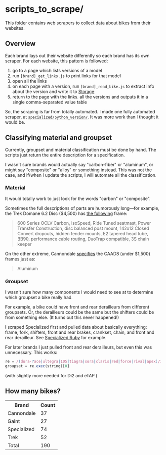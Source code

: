 # scripts_to_scrape/

This folder contains web scrapers to collect data about bikes from their websites.

## Overview

Each brand lays out their website differently so each brand has its own scraper. For each website, this pattern is followed:

<!-- rename these files -->
1. go to a page which lists versions of a model
1. run `[brand]_get_links.js` to print links for that model
1. open all the links
1. on each page with a version, run `[brand]_read_bike.js` to extract info about the version and write it to [Storage](https://developer.mozilla.org/en-US/docs/Web/API/Web_Storage_API)
1.  return to the page with the links. all the versions and outputs it in a single comma-separated value table

So, the scraping is far from totally automated. I made one fully automated scraper, at [`specialized/python_version/`](specialized/python_version/). It was more work than I thought it would be.

## Classifying material and groupset

Currently, groupset and material classification must be done by hand. The scripts just return the entire description for a specification.

I wasn't sure brands would actually say "carbon-fiber" or "aluminum", or might say "composite" or "alloy" or something instead. This was not the case, and if/when I update the scripts, I will automate all the classification.

### Material

It would totally work to just look for the words "carbon" or "composite".

Sometimes the full descriptions of parts are humorously long&mdash;for example, the Trek Domane 6.2 Disc ($4,500) has [the following](https://github.com/pfroud/bike-prices/blob/master/scripts_to_scrape/trek/output/trek%20endurance.txt#L75) frame:

> 600 Series OCLV Carbon, IsoSpeed, Ride Tuned seatmast, Power Transfer Construction, disc balanced post mount, 142x12 Closed Convert dropouts, hidden fender mounts, E2 tapered head tube, BB90, performance cable routing, DuoTrap compatible, 3S chain keeper
> 

On the other extreme, Cannondale [specifies](https://github.com/pfroud/bike-prices/blob/master/scripts_to_scrape/cannondale/output/cannondale%20elite%20road.txt#L52) the CAAD8 (under $1,500) frames just as:

> Aluminum

### Groupset

I wasn't sure how many components I would need to see at to determine which groupset a bike really had. 

For example, a bike could have front and rear derailleurs from different groupsets. Or, the derailleurs could be the same but the shifters could be from something else. (It turns out this never happened!)

I scraped Specialized first and pulled data about basically everything: frame, fork, shifters, front and rear brakes, crankset, chain, and front and rear derailleur. See [Specialized  Ruby](https://github.com/pfroud/bike-prices/blob/master/scripts_to_scrape/specialized/output/Ruby.txt) for example.

For later brands I just pulled front and rear derailleurs, but even this was unnecessary. This works:

```js
re = /(dura-?ace|ultegra|105|tiagra|sora|claris|red|force|rival|apex)/i
groupset = re.exec(string)[0]
```
(with slightly more needed for Di2 and eTAP.)


## How many bikes?

<!-- Github formats markdown tables poorly so I'm using html -->
<table><tr>
    <th>Brand</th>
    <th>Count</th>
  </tr><tr>
    <td>Cannondale</td>
    <td>37</td>
  </tr><tr>
    <td>Gaint</td>
    <td>27</td>
  </tr><tr>
    <td>Specialized</td>
    <td>74</td>
  </tr><tr>
    <td>Trek</td>
    <td>52</td>
  </tr><tr>
    <td>Total</td>
    <td>190</td>
</tr></table>
